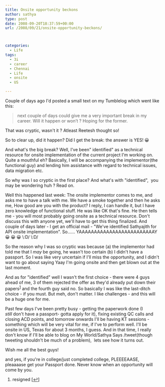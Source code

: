 ```yaml
---
title: Onsite opportunity beckons
author: sathya
type: post
date: 2008-09-20T18:37:59+00:00
url: /2008/09/21/onsite-opportunity-beckons/



categories:
  - Life
tags:
  - 3i
  - career
  - Chennai
  - Life
  - onsite
  - US

---
```

Couple of days ago I'd posted a small text on my Tumblelog which went like this:

> next couple of days could give me a very important break in my career. Will it happen or won’t ? Hoping for the former.

That was cryptic, wasn't it ? Atleast Reetesh thought so!

So to clear up, did it happen? Did I get the break: the answer is YES! 😀 

And what's the big break? Well, I've been" identified" as a technical resource for onsite implementation of the current project I'm working on. Quite a mouthful eh? Basically, I will be accompanying the implementor(the functional guy) and lending him assistance with regard to technical issues, data migration etc.

So why was I so cryptic in the first place? And what's with "identified",  you may be wondering huh ? Read on.

<!--more-->Well this happened last week: The onsite implementor comes to me, and asks me to have a talk with me. We have a smoke together and then he asks me, How good are you with the product? I reply, I can handle it, but I have zero knowledge of functional stuff. He was like OK that's fine. He then tells me - you will most probably going onsite as a technical resource. Don't discuss this with anyone yet, we'll have to get this thing finalized. And couple of days later - I get an official mail - "We've identified Sathyajith for API onsite implementation". So&#8230;&#8230; YAAAAAAAAAAAAAAAAAAAAAAAAAY 😀 😀 😀 \:D/ \:D/

So the reason why I was so cryptic was because (a) the implementor had told me that I _may_ be going, he wasn't too certain (b) I didn't have a passport. So I was like very uncertain if I'll miss the opportunity, and I didn't want to go about saying Yaay I'm going onsite and then get blown out at the last moment. 

And as for "identified" well I wasn't the first choice - there were 4 guys ahead of me, 3 of them rejected the offer as they'd already put down their papers<sup><a href="#footnote_0_130" id="identifier_0_130" class="footnote-link footnote-identifier-link" title="resigned">1</a></sup> and the fourth guy said no. So basically I was like the last-ditch choice - if you must. But meh, don't matter. I like challenges - and this will be a huge one for me.

Past few days I've been pretty busy - getting the paperwork done (I _still_ don't have a passport- gotta apply for it), fixing existing QC calls and closing ACD points, and tomorrow onwards I'll be having KT sessions - something which will be very vital for me, if I've to perform well. I'll be onsite in US, Texas for about 3 months, I guess. And in that time, I really don't know if I'll be able to blog on My World/Sathya Says /tweet(though tweeting shouldn't be much of a problem),  lets see how it turns out. 

Wish me all the best guys!

and yes, if you're in college/just completed college, PLEEEEAASE, pleaaaase get your Passport done. Never know when an opportunity will come by you.

<ol class="footnotes">
  <li id="footnote_0_130" class="footnote">
    resigned [<a href="#identifier_0_130" class="footnote-link footnote-back-link">&#8617;</a>]
  </li>
</ol>
